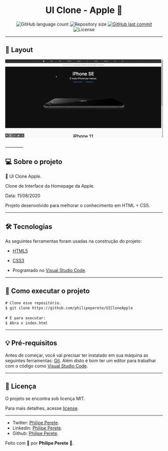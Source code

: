 # <h1 align='center'>UI Clone - Apple 🍎</h1> 

<p align="center">
  <img alt="GitHub language count" src="https://img.shields.io/github/languages/count/philipeperete/UICloneApple?color=%2304D361">

  <img alt="Repository size" src="https://img.shields.io/github/repo-size/philipeperete/UICloneApple">

  <a href="https://github.com/philipeperete/UICloneApple/commits/master">
    <img alt="GitHub last commit" src="https://img.shields.io/github/last-commit/philipeperete/UICloneApple">
  </a>

  <img alt="License" src="https://img.shields.io/badge/license-MIT-brightgreen">
</p>

_________

## 🎨 Layout

<p align="center">
    <img alt="Apple" title="Apple" src="apple.gif" width="800px">
</p>
_________

## 💻 Sobre o projeto

🍎 UI Clone Apple.

Clone de Interface da Homepage da Apple.

Data: 11/08/2020

Projeto desenvolvido para melhorar o conhecimento em HTML + CSS.

_________

## 🛠 Tecnologias

As seguintes ferramentas foram usadas na construção do projeto:
 
 - [HTML5]
 - [CSS3] 

- Programado no [Visual Studio Code].

_________

## 🚀 Como executar o projeto

    # Clone esse repositório.
    $ git clone https://github.com/philipeperete/UICloneApple
    
    # E para executar:
    $ Abra o index.html

_________

## 💡 Pré-requisitos

Antes de começar, você vai precisar ter instalado em sua máquina as seguintes ferramentas:
[Git](https://git-scm.com).
Além disto é bom ter um editor para trabalhar com o código como [Visual Studio Code].

_________ 

## 📝 Licença

O projeto se encontra sob licença MIT.

Para mais detalhes, acesse [license](LICENSE).

_________

* Twitter: [Philipe Perete](https://twitter.com/PhilipePerete).
* Linkedin: [Philipe Perete](https://www.linkedin.com/in/philipe-perete-b76622104/).
* Github: [Philipe Perete](https://github.com/philipeperete).

Feito com 💙 por **Philipe Perete** 👻.

[HTML5]: https://developer.mozilla.org/en-US/docs/Web/Guide/HTML/HTML5
[CSS3]: https://developer.mozilla.org/en-US/docs/Archive/CSS3

[Visual Studio Code]: https://code.visualstudio.com/ 
